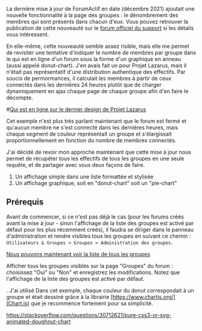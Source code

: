 La dernière mise à jour de ForumActif en date (décembre 2021) ajoutait une nouvelle fonctionnalité à la page des groupes : le dénombrement des membres qui sont présents dans chacun d'eux. Vous pouvez retrouver la publication de cette nouveauté sur le [forum officiel du support](https://forum.forumactif.com/t406331-amelioration-de-la-page-groupes "Amélioration de la page Groupes") si les détails vous intéressent.

En elle-même, cette nouveauté semble assez risible, mais elle me permet de revisiter une tentative d'indiquer le nombre de membres par groupe dans le qui est en ligne d'un forum sous la forme d'un graphique en anneau (aussi appelé donut-chart). J'en avais fait un pour Projet Lazarus, mais il n'était pas représentatif d'une distribution authentique des effectifs. Par soucis de permormances, il calculait les membres à partir de ceux connectés dans les dernières 24 heures plutôt que de charger dynamiquement en ajax chaque page de chaque groupe afin d'en faire le décompte.

#[Qui est en ligne sur le dernier design de Projet Lazarus](https://i.imgur.com/KtyPY6y.png)

Cet exemple n'est plus très parlant maintenant que le forum est fermé et qu'aucun membre ne s'est connecté dans les dernières heures, mais chaque segment de couleur représentait un groupe et s'élargissait proportionnellement en fonction du nombre de membres connectés.

J'ai décidé de revoir mon approche maintenant que cette mise à jour nous permet de récupéter tous les effectifs de tous les groupes en une seule requête, et de partager avec vous deux façons de faire.
1. Un affichage simple dans une liste formattée et stylisée
2. Un affichage graphique, soit en "donut-chart" soit un "pie-chart"

## Prérequis

Avant de commencer, si ce n'est pas déjà le cas (pour les forums créés avant la mise à jour - sinon l'affichage de la liste des groupes est activé par défaut pour les plus récemment créés), il faudra se diriger dans le panneau d'administration et rendre visibles tous les groupes en suivant ce chemin : `Utilisateurs & Groupes > Groupes > Administration des groupes`. 

[Nous pouvons maintenant voir la liste de tous les groupes](https://i.servimg.com/u/f14/09/00/01/33/liste-10.png)



Afficher tous les groupes visibles sur la page "Groupes" du forum : choisissez "Oui" ou "Non" et enregistrez les modifications. Notez que l'affichage de la liste des groupes est activé par défaut.

. J'ai utilisé
Dans cet exemple, chaque couleur du donut correspondait à un groupe et était dessiné grâce à la librairie [https://www.chartjs.org/](Chart.js) que je recommence fortement pour sa simplicité.

https://stackoverflow.com/questions/30712621/pure-css3-or-svg-animated-doughnut-chart

